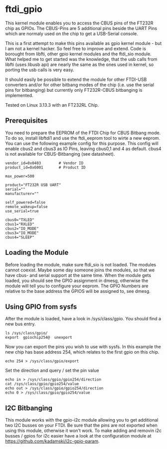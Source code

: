 ftdi_gpio
=========

This kernel module enables you to access the CBUS pins of the FT232R chip as GPIOs. The CBUS-Pins are 5 additional pins beside the UART Pins which are normaly used on the chip to get a USB-Serial console.

This is a first attempt to make this pins available as gpio kernel module - but I am not a kernel hacker. So feel free to improve and extend. Code is borought from libfti, other gpio kernel modules and the ftdi_sio module. What helped me to get started was the knowledge, that the usb calls from libfti (uses libusb api) are nearly the same as the ones used in kernel, so porting the usb calls is very easy.

It should easily be possible to extend the module for other FTDI-USB converters and/or for other bitbang modes of the chip (i.e. use the serial pins for bitbanging) but currently only FT232R-CBUS bitbanging is implemented.

Tested on Linux 3.13.3 with an FT232RL Chip.

Prerequisites
-------------

You need to prepare the EEPROM of the FTDI Chip for CBUS Bitbang mode. To do so, install libftdi1 and use the ftdi_eeprom tool to wirte a new eeprom. You can use the following example config for this purpose. This config will enable cbus2 and cbus3 as IO Pins, leaving cbus0,1 and 4 as default. cbus4 is not available for CBUS-Bitbanging (see datasheet).

	vendor_id=0x0403        # Vendor ID
	product_id=0x6001       # Product ID

	max_power=500

	product="FT232R USB UART"
	serial=""
	manufacturer=""
	
	self_powered=false
	remote_wakeup=false
	use_serial=true

	cbus0="TXLED"
	cbus1="RXLED"
	cbus2="IO_MODE"
	cbus3="IO_MODE"
	cbus4="SLEEP"


Loading the Module
-------------------

Before loading the module, make sure ftdi_sio is not loaded. The modules cannot coexist. Maybe some day someone joins the modules, so that we have cbus- and serial support at the same time. 
When the module gets loaded, you should see the GPIO assignment in dmesg, otherwise the module will tell you to configure your eeprom. The GPIO Numbers are relative to the base address the GPIOS will be assigned to, see dmesg.


Using GPIO from sysfs
---------------------

After the module is loaded, have a look in /sys/class/gpio. You should find a new bus entry. 

	ls /sys/class/gpio/    
	export  gpiochip254@  unexport

Now you can export the pins you wish to use with sysfs. In this example the new chip has base address 254, which relates to the first gpio on this chip.

	echo 254 > /sys/class/gpio/export

Set the direction and query / set the pin value

	echo in > /sys/class/gpio/gpio254/direction
	cat /sys/class/gpio/gpio254/value
	echo out > /sys/class/gpio/gpio254/direction
	echo 0 > /sys/class/gpio/gpio254/value


I2C Bitbanging
--------------

This module works with the gpio-i2c module allowing you to get additional two I2C busses on your FTDI. Be sure that the pins are not exported when using this module, otherwise it won't work. To make adding and removin i2c busses / gpios for i2c easier have a look at the configuration module at https://github.com/kadamski/i2c-gpio-param.
